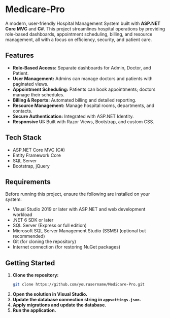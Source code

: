 # Medicare-Pro

A modern, user-friendly Hospital Management System built with **ASP.NET Core MVC** and **C#**. This project streamlines hospital operations by providing role-based dashboards, appointment scheduling, billing, and resource management, all with a focus on efficiency, security, and patient care.

## Features

- **Role-Based Access:** Separate dashboards for Admin, Doctor, and Patient.
- **User Management:** Admins can manage doctors and patients with paginated views.
- **Appointment Scheduling:** Patients can book appointments; doctors manage their schedules.
- **Billing & Reports:** Automated billing and detailed reporting.
- **Resource Management:** Manage hospital rooms, departments, and contacts.
- **Secure Authentication:** Integrated with ASP.NET Identity.
- **Responsive UI:** Built with Razor Views, Bootstrap, and custom CSS.

## Tech Stack

- ASP.NET Core MVC (C#)
- Entity Framework Core
- SQL Server
- Bootstrap, jQuery

## Requirements

Before running this project, ensure the following are installed on your system:

- Visual Studio 2019 or later with ASP.NET and web development workload  
- .NET 6 SDK or later  
- SQL Server (Express or full edition)  
- Microsoft SQL Server Management Studio (SSMS) (optional but recommended)  
- Git (for cloning the repository)  
- Internet connection (for restoring NuGet packages) 

## Getting Started

1. **Clone the repository:**
   ```sh
   git clone https://github.com/yourusername/Medicare-Pro.git
   ```
2. **Open the solution in Visual Studio.**
3. **Update the database connection string in `appsettings.json`.**
4. **Apply migrations and update the database.**
5. **Run the application.**

